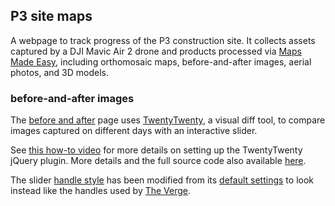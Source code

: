 ## P3 site maps

A webpage to track progress of the P3 construction site. It collects assets captured by a DJI Mavic Air 2 drone and products processed via [Maps Made Easy](https://www.mapsmadeeasy.com), including orthomosaic maps, before-and-after images, aerial photos, and 3D models.

### before-and-after images

The [before and after](https://perryrothjohnson.github.io/p3-site-maps/slider.html) page uses [TwentyTwenty](https://zurb.com/playground/twentytwenty), a visual diff tool, to compare images captured on different days with an interactive slider.  

See [this how-to video](https://youtu.be/4Z3NWAyFtS0) for more details on setting up the TwentyTwenty jQuery plugin. More details and the full source code also available [here](https://github.com/zurb/twentytwenty).  

The slider [handle style](https://github.com/zurb/twentytwenty/blob/a7b4057817bb098f554c5626a19c3d5ae14b280b/css/twentytwenty.css) has been modified from its [default settings](https://zurb.com/playground/twentytwenty) to look instead like the handles used by [The Verge](https://www.theverge.com/2021/6/22/22545107/satellite-images-california-drought-water-esa).